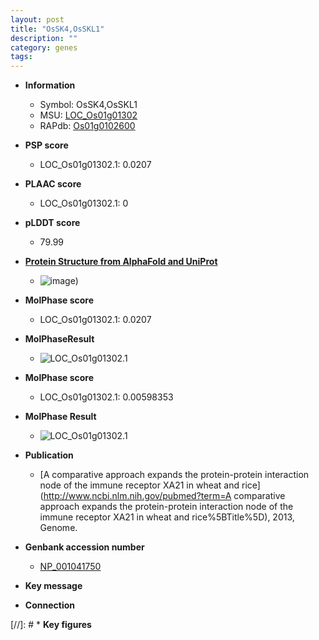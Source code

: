 ```yaml
---
layout: post
title: "OsSK4,OsSKL1"
description: ""
category: genes
tags: 
---
```


* **Information**  
    + Symbol: OsSK4,OsSKL1  
    + MSU: [LOC_Os01g01302](http://rice.plantbiology.msu.edu/cgi-bin/ORF_infopage.cgi?orf=LOC_Os01g01302)  
    + RAPdb: [Os01g0102600](http://rapdb.dna.affrc.go.jp/viewer/gbrowse_details/irgsp1?name=Os01g0102600)  

* **PSP score**  
    + LOC_Os01g01302.1: 0.0207 

* **PLAAC score**  
    + LOC_Os01g01302.1: 0 

* **pLDDT score**
    + 79.99

* **[Protein Structure from AlphaFold and UniProt](https://www.uniprot.org/uniprotkb/Q0JRG4/entry#structure)**
    + ![image](https://ricepsp.github.io/images/Q0/AF-Q0JRG4-F1.png))

* **MolPhase score**
    + LOC_Os01g01302.1: 0.0207

* **MolPhaseResult**
    + ![LOC_Os01g01302.1](https://ricepsp.github.io/pictures/LOC_Os01g/LOC_Os01g01302.1.png)

* **MolPhase score**
    + LOC_Os01g01302.1: 0.00598353

* **MolPhase Result**
    + ![LOC_Os01g01302.1](https://304243504.github.io/Pictures/LOC_Os01g/LOC_Os01g01302.1.png)

* **Publication**  
    + [A comparative approach expands the protein-protein interaction node of the immune receptor XA21 in wheat and rice](http://www.ncbi.nlm.nih.gov/pubmed?term=A comparative approach expands the protein-protein interaction node of the immune receptor XA21 in wheat and rice%5BTitle%5D), 2013, Genome.

* **Genbank accession number**  
    + [NP_001041750](http://www.ncbi.nlm.nih.gov/nuccore/NP_001041750)

* **Key message**  

* **Connection**  

[//]: # * **Key figures**  


